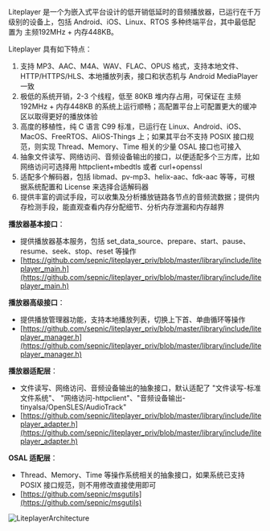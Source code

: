 Liteplayer 是一个为嵌入式平台设计的低开销低延时的音频播放器，已运行在千万级别的设备上，包括 Android、iOS、Linux、RTOS 多种终端平台，其中最低配置为 主频192MHz + 内存448KB。

Liteplayer 具有如下特点：
1. 支持 MP3、AAC、M4A、WAV、FLAC、OPUS 格式，支持本地文件、HTTP/HTTPS/HLS、本地播放列表，接口和状态机与 Android MediaPlayer 一致
2. 极低的系统开销，2-3 个线程，低至 80KB 堆内存占用，可保证在 主频192MHz + 内存448KB 的系统上运行顺畅；高配置平台上可配置更大的缓冲区以取得更好的播放体验
3. 高度的移植性，纯 C 语言 C99 标准，已运行在 Linux、Android、iOS、MacOS、FreeRTOS、AliOS-Things 上；如果其平台不支持 POSIX 接口规范，则实现 Thread、Memory、Time 相关的少量 OSAL 接口也可接入
4. 抽象文件读写、网络访问、音频设备输出的接口，以便适配多个三方库，比如网络访问可选择用 httpclient+mbedtls 或者 curl+openssl
5. 适配多个解码器，包括 libmad、pv-mp3、helix-aac、fdk-aac 等等，可根据系统配置和 License 来选择合适解码器
6. 提供丰富的调试手段，可以收集及分析播放链路各节点的音频流数据；提供内存检测手段，能直观查看内存分配细节、分析内存泄漏和内存越界

**播放器基本接口**：
- 提供播放器基本服务，包括 set_data_source、prepare、start、pause、resume、seek、stop、reset 等操作
- [https://github.com/sepnic/liteplayer_priv/blob/master/library/include/liteplayer_main.h](https://github.com/sepnic/liteplayer_priv/blob/master/library/include/liteplayer_main.h)

**播放器高级接口**：
- 提供播放管理器功能，支持本地播放列表，切换上下首、单曲循环等操作
- [https://github.com/sepnic/liteplayer_priv/blob/master/library/include/liteplayer_manager.h](https://github.com/sepnic/liteplayer_priv/blob/master/library/include/liteplayer_manager.h)

**播放器适配层**：
- 文件读写、网络访问、音频设备输出的抽象接口，默认适配了 "文件读写-标准文件系统"、 "网络访问-httpclient"、"音频设备输出-tinyalsa/OpenSLES/AudioTrack"
- [https://github.com/sepnic/liteplayer_priv/blob/master/library/include/liteplayer_adapter.h](https://github.com/sepnic/liteplayer_priv/blob/master/library/include/liteplayer_adapter.h)

**OSAL 适配层**：
- Thread、Memory、Time 等操作系统相关的抽象接口，如果系统已支持 POSIX 接口规范，则不用修改直接使用即可
- [https://github.com/sepnic/msgutils](https://github.com/sepnic/msgutils)

![LiteplayerArchitecture](https://github.com/sepnic/liteplayer_priv/blob/master/Liteplayer.png)
